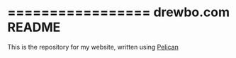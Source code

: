 =================
drewbo.com README
=================

This is the repository for my website, written using [Pelican](http://docs.getpelican.com/en/3.3.0/)
